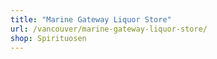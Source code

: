 ```yaml
---
title: "Marine Gateway Liquor Store"
url: /vancouver/marine-gateway-liquor-store/
shop: Spirituosen
---
```

